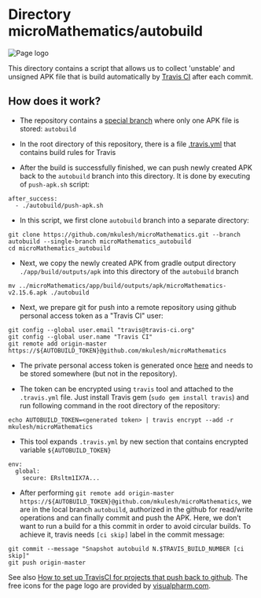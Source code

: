 # Directory microMathematics/autobuild

![Page logo](https://github.com/mkulesh/microMathematics/blob/master/autobuild/shema.svg)

This directory contains a script that allows us to collect 'unstable' and unsigned APK file that is build automatically by [Travis CI](https://travis-ci.org/mkulesh/microMathematics) after each commit.

## How does it work?

* The repository contains a [special branch](https://github.com/mkulesh/microMathematics/tree/autobuild) where only one APK file is stored: `autobuild`

* In the root directory of this repository, there is a file [.travis.yml](https://raw.githubusercontent.com/mkulesh/microMathematics/master/.travis.yml) that contains build rules for Travis

* After the build is successfully finished, we can push newly created APK back to the `autobuild` branch into this directory. It is done by executing of `push-apk.sh` script:
```
after_success:
  - ./autobuild/push-apk.sh
```

* In this script, we first clone `autobuild` branch into a separate directory:
```
git clone https://github.com/mkulesh/microMathematics.git --branch autobuild --single-branch microMathematics_autobuild
cd microMathematics_autobuild
```

* Next, we copy the newly created APK from gradle output directory `./app/build/outputs/apk` into this directory of the `autobuild` branch
```
mv ../microMathematics/app/build/outputs/apk/microMathematics-v2.15.6.apk ./autobuild
```

* Next, we prepare git for push into a remote repository using github personal access token as a "Travis CI" user:
```
git config --global user.email "travis@travis-ci.org"
git config --global user.name "Travis CI"
git remote add origin-master https://${AUTOBUILD_TOKEN}@github.com/mkulesh/microMathematics
```

* The private personal access token is generated once [here](https://github.com/settings/tokens) and needs to be stored somewhere (but not in the repository).

* The token can be encrypted using `travis` tool and attached to the `.travis.yml` file. Just install Travis gem (`sudo gem install travis`) and run following command in the root directory of the repository:
```
echo AUTOBUILD_TOKEN=<generated token> | travis encrypt --add -r mkulesh/microMathematics
```

* This tool expands `.travis.yml` by new section that contains encrypted variable `${AUTOBUILD_TOKEN}`
```
env:
  global:
    secure: ERsltm1IX7A...
```

* After performing `git remote add origin-master https://${AUTOBUILD_TOKEN}@github.com/mkulesh/microMathematics`, we are in the local branch `autobuild`, authorized in the github for read/write operations and can finally commit and push the APK. Here, we don’t want to run a build for a this commit in order to avoid circular builds. To achieve it, travis needs `[ci skip]` label in the commit message:
```
git commit --message "Snapshot autobuild N.$TRAVIS_BUILD_NUMBER [ci skip]"
git push origin-master
```

See also [How to set up TravisCI for projects that push back to github](https://gist.github.com/willprice/e07efd73fb7f13f917ea).
The free icons for the page logo are provided by [visualpharm.com](https://visualpharm.com/free-icons).
